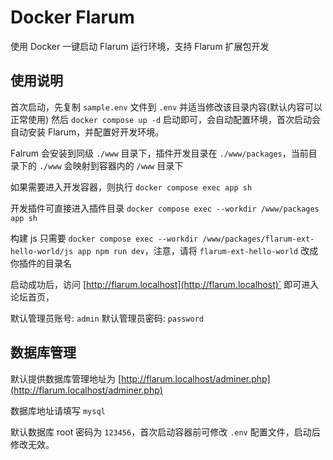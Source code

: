# Docker Flarum

使用 Docker 一键启动 Flarum 运行环境，支持 Flarum 扩展包开发

## 使用说明

首次启动，先复制 `sample.env` 文件到 `.env` 并适当修改该目录内容(默认内容可以正常使用)
然后 `docker compose up -d` 启动即可，会自动配置环境，首次启动会自动安装 Flarum，并配置好开发环境。

Falrum 会安装到同级 `./www` 目录下，插件开发目录在 `./www/packages`，当前目录下的 `./www` 会映射到容器内的 `/www` 目录下

如果需要进入开发容器，则执行 `docker compose exec app sh`

开发插件可直接进入插件目录 `docker compose exec --workdir /www/packages app sh`

构建 js 只需要  `docker compose exec --workdir /www/packages/flarum-ext-hello-world/js app npm run dev`，注意，请将 `flarum-ext-hello-world` 改成你插件的目录名

启动成功后，访问 [http://flarum.localhost](http://flarum.localhost)` 即可进入论坛首页，

默认管理员账号: `admin`
默认管理员密码: `password`

## 数据库管理

默认提供数据库管理地址为 [http://flarum.localhost/adminer.php](http://flarum.localhost/adminer.php)

数据库地址请填写 `mysql`

默认数据库 root 密码为 `123456`，首次启动容器前可修改 `.env` 配置文件，启动后修改无效。
